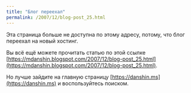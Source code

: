 ```yaml
---
title: "Блог переехал"
permalink: /2007/12/blog-post_25.html
---
```

Эта страница больше не доступна по этому адресу, потому, что блог переехал на новый хостинг.

Вы всё ещё можете прочитать статью по этой ссылке [https://mdanshin.blogspot.com/2007/12/blog-post_25.html](https://mdanshin.blogspot.com/2007/12/blog-post_25.html).

Но лучше зайдите на главную страницу [https://danshin.ms](https://danshin.ms) и воспользуйтесь поиском.